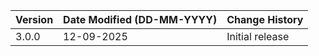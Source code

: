 | **Version** | **Date Modified (DD-MM-YYYY)** | **Change History**                                                  |
|-------------|--------------------------------|---------------------------------------------------------------------|
| 3.0.0       | 12-09-2025                     |Initial release|